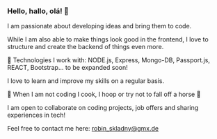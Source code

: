 ### Hello, hallo, olá! 👋

I am passionate about developing ideas and bring them to code.

While I am also able to make things look good in the frontend, I love to structure and create the backend of things even more.

🤖 Technologies I work with: NODE.js, Express, Mongo-DB, Passport.js, REACT, Bootstrap... to be expanded soon!

I love to learn and improve my skills on a regular basis.

🏀 When I am not coding I cook, I hoop or try not to fall off a horse 🐴

I am open to collaborate on coding projects, job offers and sharing experiences in tech!

Feel free to contact me here: robin_skladny@gmx.de



